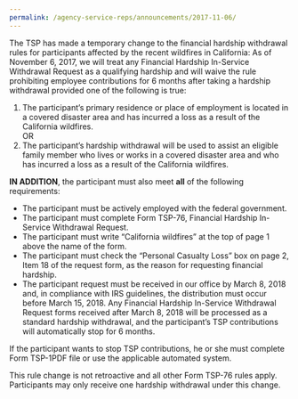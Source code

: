 ```yaml
---
permalink: /agency-service-reps/announcements/2017-11-06/
---
```


The TSP has made a temporary change to the financial hardship withdrawal rules for participants affected by the recent wildfires in California: As of November 6, 2017, we will treat any Financial Hardship In-Service Withdrawal Request as a qualifying hardship and will waive the rule prohibiting employee contributions for 6 months after taking a hardship withdrawal provided one of the following is true:

1. The participant’s primary residence or place of employment is located in a covered disaster area and has incurred a loss as a result of the California wildfires.<br>OR<br>
2. The participant’s hardship withdrawal will be used to assist an eligible family member who lives or works in a covered disaster area and who has incurred a loss as a result of the California wildfires.

**IN ADDITION**, the participant must also meet **all** of the following requirements:

- The participant must be actively employed with the federal government.
- The participant must complete Form TSP-76, Financial Hardship In-Service Withdrawal Request.
- The participant must write “California wildfires” at the top of page 1 above the name of the form.
- The participant must check the “Personal Casualty Loss” box on page 2, Item 18 of the request form, as the reason for requesting financial hardship.
- The participant request must be received in our office by March 8, 2018 and, in compliance with IRS guidelines, the distribution must occur before March 15, 2018. Any Financial Hardship In-Service Withdrawal Request forms received after March 8, 2018 will be processed as a standard hardship withdrawal, and the participant’s TSP contributions will automatically stop for 6 months.

If the participant wants to stop TSP contributions, he or she must complete Form TSP-1PDF file or use the applicable automated system.

This rule change is not retroactive and all other Form TSP-76 rules apply. Participants may only receive one hardship withdrawal under this change.
